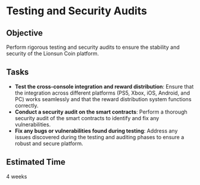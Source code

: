 # Testing and Security Audits

## Objective
Perform rigorous testing and security audits to ensure the stability and security of the Lionsun Coin platform.

## Tasks
- **Test the cross-console integration and reward distribution**: Ensure that the integration across different platforms (PS5, Xbox, iOS, Android, and PC) works seamlessly and that the reward distribution system functions correctly.
- **Conduct a security audit on the smart contracts**: Perform a thorough security audit of the smart contracts to identify and fix any vulnerabilities.
- **Fix any bugs or vulnerabilities found during testing**: Address any issues discovered during the testing and auditing phases to ensure a robust and secure platform.

## Estimated Time
4 weeks

